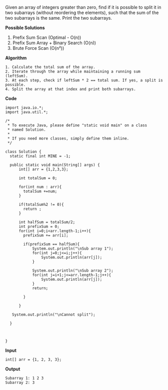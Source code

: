 Given an array of integers greater than zero, find if it is possible to split it in two subarrays (without reordering the elements), such that the sum of the two subarrays is the same. Print the two subarrays.


**Possible Solutions**
1. Prefix Sum Scan (Optimal - O(n))
2. Prefix Sum Array + Binary Search (O(n))
3. Brute Force Scan (O(n²))

**Algorithm**

```
1. Calculate the total sum of the array.
2. Iterate through the array while maintaining a running sum (leftSum).
3. At each step, check if leftSum * 2 == total sum. If yes, a split is possible.
4. Split the array at that index and print both subarrays.
```

**Code**

```
import java.io.*;
import java.util.*;

/*
 * To execute Java, please define "static void main" on a class
 * named Solution.
 *
 * If you need more classes, simply define them inline.
 */

class Solution {
  static final int MINE = -1;

  public static void main(String[] args) {
      int[] arr = {1,2,3,3};

      int totalSum = 0;

      for(int num : arr){
        totalSum +=num;
      }  

      if(totalSum%2 != 0){
        return ;
      }

      int halfSum = totalSum/2;
      int prefixSum = 0;
      for(int i=0;i<arr.length-1;i++){
        prefixSum += arr[i];

        if(prefixSum == halfSum){
            System.out.println("\nSub array 1");
            for(int j=0;j<=i;j++){
                System.out.println(arr[j]);
            }

            System.out.println("\nSub array 2");
            for(int j=i+1;j<=arr.length-1;j++){
                System.out.println(arr[j]);
            }
            return;

        }

      }

   System.out.println("\nCannot split");

  }

  

}

```

**Input**

```
int[] arr = {1, 2, 3, 3};

```

**Output**

```
Subarray 1: 1 2 3 
Subarray 2: 3 

```
